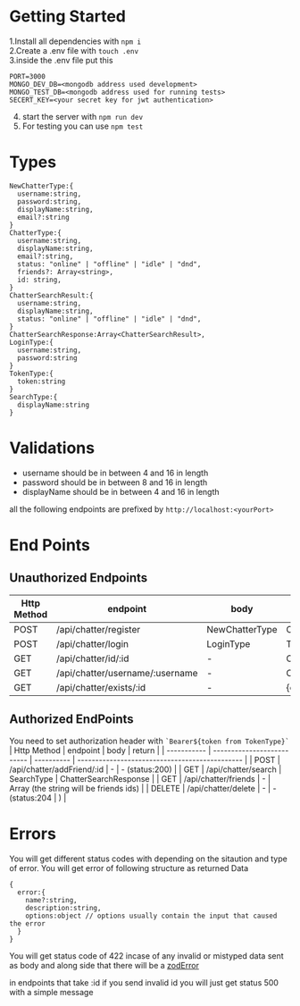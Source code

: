 # Getting Started

1.Install all dependencies with `npm i`<br>
2.Create a .env file with `touch .env`<br>
3.inside the .env file put this<br>

```
PORT=3000
MONGO_DEV_DB=<mongodb address used development>
MONGO_TEST_DB=<mongodb address used for running tests>
SECERT_KEY=<your secret key for jwt authentication>
```

4. start the server with `npm run dev`<br>
5. For testing you can use `npm test`<br>

# Types

```
NewChatterType:{
  username:string,
  password:string,
  displayName:string,
  email?:string
}
ChatterType:{
  username:string,
  displayName:string,
  email?:string,
  status: "online" | "offline" | "idle" | "dnd",
  friends?: Array<string>,
  id: string,
}
ChatterSearchResult:{
  username:string,
  displayName:string,
  status: "online" | "offline" | "idle" | "dnd",
}
ChatterSearchResponse:Array<ChatterSearchResult>,
LoginType:{
  username:string,
  password:string
}
TokenType:{
  token:string
}
SearchType:{
  displayName:string
}
```

# Validations

- username should be in between 4 and 16 in length
- password should be in between 8 and 16 in length
- displayName should be in between 4 and 16 in length

all the following endpoints are prefixed by `http://localhost:<yourPort>`

# End Points

## Unauthorized Endpoints

| Http Method | endpoint                        | body           | return Value        |
| ----------- | ------------------------------- | -------------- | ------------------- |
| POST        | /api/chatter/register           | NewChatterType | ChatterType         |
| POST        | /api/chatter/login              | LoginType      | TokenType           |
| GET         | /api/chatter/id/:id             | -              | ChatterType         |
| GET         | /api/chatter/username/:username | -              | ChatterType         |
| GET         | /api/chatter/exists/:id         | -              | {exists:True/False} |

## Authorized EndPoints

You need to set authorization header with `` `Bearer${token from TokenType}` ``
| Http Method | endpoint | body | return |
| ----------- | -------------------------- | ---------- | ---------------------------------------------- |
| POST | /api/chatter/addFriend/:id | - | - (status:200) |
| GET | /api/chatter/search | SearchType | ChatterSearchResponse |
| GET | /api/chatter/friends | - | Array<string> (the string will be friends ids) |
| DELETE | /api/chatter/delete | - | -(status:204 | ) |

# Errors

You will get different status codes with depending on the sitaution and type of error. You will get error of following structure as returned Data

```
{
  error:{
    name?:string,
    description:string,
    options:object // options usually contain the input that caused the error
  }
}
```

You will get status code of 422 incase of any invalid or mistyped data sent as body and along side that there will be a [zodError](https://zod.dev/packages/core?id=errors)

in endpoints that take :id if you send invalid id you will just get status 500 with a simple message
